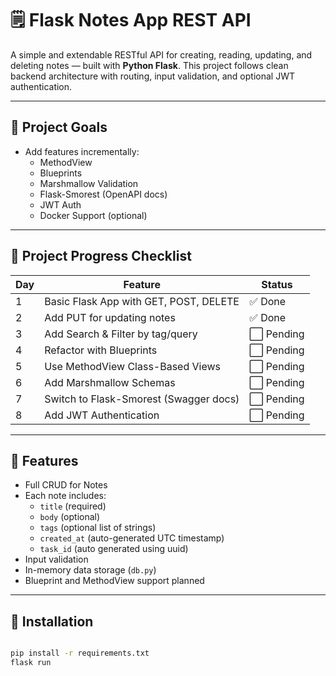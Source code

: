 # 🗒️ Flask Notes App REST API

A simple and extendable RESTful API for creating, reading, updating, and deleting notes — built with **Python Flask**. This project follows clean backend architecture with routing, input validation, and optional JWT authentication.

---

## 📌 Project Goals


- Add features incrementally:
  - MethodView
  - Blueprints
  - Marshmallow Validation
  - Flask-Smorest (OpenAPI docs)
  - JWT Auth
  - Docker Support (optional)

---

## 🚧 Project Progress Checklist

| Day | Feature                                  | Status    |
|-----|------------------------------------------|-----------|
| 1   | Basic Flask App with GET, POST, DELETE   | ✅ Done   |
| 2   | Add PUT for updating notes               | ✅ Done   |
| 3   | Add Search & Filter by tag/query         | ⬜ Pending |
| 4   | Refactor with Blueprints                 | ⬜ Pending |
| 5   | Use MethodView Class-Based Views         | ⬜ Pending |
| 6   | Add Marshmallow Schemas                  | ⬜ Pending |
| 7   | Switch to Flask-Smorest (Swagger docs)   | ⬜ Pending |
| 8   | Add JWT Authentication                   | ⬜ Pending |


---

## 📝 Features

- Full CRUD for Notes
- Each note includes:
  - `title` (required)
  - `body` (optional)
  - `tags` (optional list of strings)
  - `created_at` (auto-generated UTC timestamp)
  - `task_id` (auto generated using uuid)
- Input validation
- In-memory data storage (`db.py`)
- Blueprint and MethodView support planned

---

## 🔧 Installation

```bash

pip install -r requirements.txt
flask run
